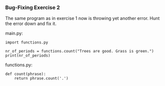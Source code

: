 ### Bug-Fixing Exercise 2
The same program as in exercise 1 now is throwing yet another error. Hunt the error down and fix it.

main.py:
```
import functions.py
 
nr_of_periods = functions.count("Trees are good. Grass is green.")
print(nr_of_periods)
```

functions.py:
```
def count(phrase):
    return phrase.count('.')
```